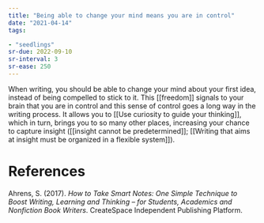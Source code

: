 ```yaml
---
title: "Being able to change your mind means you are in control"
date: "2021-04-14"
tags:

- "seedlings"
sr-due: 2022-09-10
sr-interval: 3
sr-ease: 250
---
```


When writing, you should be able to change your mind about your first idea, instead of being compelled to stick to it. This [[freedom]] signals to your brain that you are in control and this sense of control goes a long way in the writing process. It allows you to [[Use curiosity to guide your thinking]], which in turn, brings you to so many other places, increasing your chance to capture insight ([[insight cannot be predetermined]]; [[Writing that aims at insight must be organized in a flexible system]]).

# References

Ahrens, S. (2017). *How to Take Smart Notes: One Simple Technique to Boost Writing, Learning and Thinking – for Students, Academics and Nonfiction Book Writers*. CreateSpace Independent Publishing Platform.

